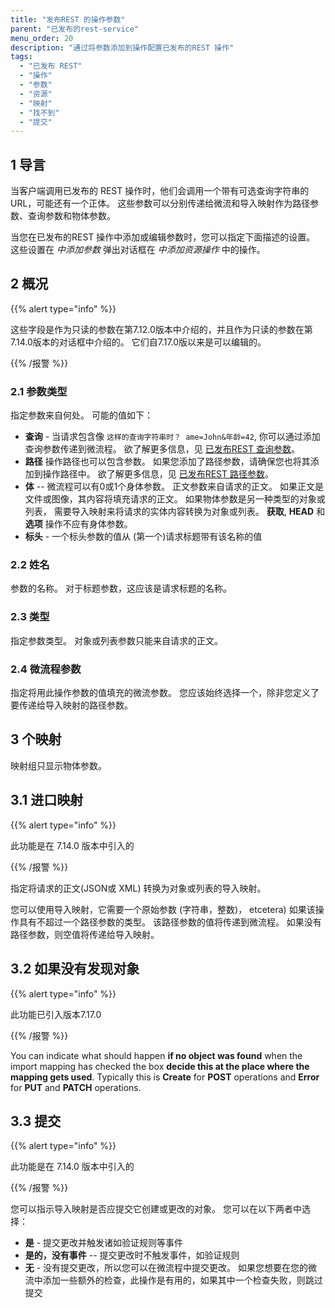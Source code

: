 ```yaml
---
title: "发布REST 的操作参数"
parent: "已发布的rest-service"
menu_order: 20
description: "通过将参数添加到操作配置已发布的REST 操作"
tags:
  - "已发布 REST"
  - "操作"
  - "参数"
  - "资源"
  - "映射"
  - "找不到"
  - "提交"
---
```


## 1 导言

当客户端调用已发布的 REST 操作时，他们会调用一个带有可选查询字符串的URL，可能还有一个正体。 这些参数可以分别传递给微流和导入映射作为路径参数、查询参数和物体参数。

<!-- needs clarifying, 2 things cannot map to three things 'respectively' -->

当您在已发布的REST 操作中添加或编辑参数时，您可以指定下面描述的设置。 这些设置在 *中添加参数* 弹出对话框在 *中添加资源操作* 中的操作。

## 2 概况

{{% alert type="info" %}}

这些字段是作为只读的参数在第7.12.0版本中介绍的，并且作为只读的参数在第7.14.0版本的对话框中介绍的。 它们自7.17.0版以来是可以编辑的。

{{% /报警 %}}

### 2.1 参数类型

指定参数来自何处。 可能的值如下：

* **查询** - 当请求包含像 `这样的查询字符串时？ ame=John&年龄=42`, 你可以通过添加查询参数传递到微流程。 欲了解更多信息，见 [已发布REST 查询参数](published-rest-query-parameters)。
* **路径** 操作路径也可以包含参数。 如果您添加了路径参数，请确保您也将其添加到操作路径中。 欲了解更多信息，见 [已发布REST 路径参数](published-rest-path-parameters)。
* **体** -- 微流程可以有0或1个身体参数。 正文参数来自请求的正文。 如果正文是文件或图像，其内容将填充请求的正文。 如果物体参数是另一种类型的对象或列表， 需要导入映射来将请求的实体内容转换为对象或列表。 **获取**, **HEAD** 和 **选项** 操作不应有身体参数。
* **标头** - 一个标头参数的值从 (第一个)请求标题带有该名称的值

### 2.2 姓名

参数的名称。 对于标题参数，这应该是请求标题的名称。

### 2.3 类型

指定参数类型。 对象或列表参数只能来自请求的正文。

### 2.4 微流程参数

指定将用此操作参数的值填充的微流参数。 您应该始终选择一个，除非您定义了要传递给导入映射的路径参数。

## 3 个映射

映射组只显示物体参数。

## 3.1 进口映射

{{% alert type="info" %}}

此功能是在 7.14.0 版本中引入的

{{% /报警 %}}

指定将请求的正文(JSON或 XML) 转换为对象或列表的导入映射。

您可以使用导入映射，它需要一个原始参数 (字符串，整数)， etcetera) 如果该操作具有不超过一个路径参数的类型。 该路径参数的值将传递到微流程。 如果没有路径参数，则空值将传递给导入映射。

## 3.2 如果没有发现对象

{{% alert type="info" %}}

此功能已引入版本7.17.0

{{% /报警 %}}

You can indicate what should happen **if no object was found** when the import mapping has checked the box **decide this at the place where the mapping gets used**. Typically this is **Create** for **POST** operations and **Error** for **PUT** and **PATCH** operations.

## 3.3 提交

{{% alert type="info" %}}

此功能是在 7.14.0 版本中引入的

{{% /报警 %}}

您可以指示导入映射是否应提交它创建或更改的对象。 您可以在以下两者中选择：

* **是** - 提交更改并触发诸如验证规则等事件
* **是的，没有事件** -- 提交更改时不触发事件，如验证规则
* **无** - 没有提交更改，所以您可以在微流程中提交更改。 如果您想要在您的微流中添加一些额外的检查，此操作是有用的，如果其中一个检查失败，则跳过提交

